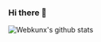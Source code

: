 ### Hi there 👋

![Webkunx's github stats](https://github-readme-stats.vercel.app/api?username=Webkunx&count_private=true&hide=prs,issues&show_icons=true&theme=tokyonight&include_all_commits=true)


<!--
**Webkunx/Webkunx** is a ✨ _special_ ✨ repository because its `README.md` (this file) appears on your GitHub profile.

Here are some ideas to get you started:

- 🔭 I’m currently working on ...
- 🌱 I’m currently learning ...
- 👯 I’m looking to collaborate on ...
- 🤔 I’m looking for help with ...
- 💬 Ask me about ...
- 📫 How to reach me: ...
- 😄 Pronouns: ...
- ⚡ Fun fact: ...
-->
